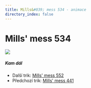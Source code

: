 ```yaml
---
title: Mills&#039; mess 534 - animace
directory_index: false
---
```


# Mills' mess 534

![](/animace/img/mills-mess-534.gif)

##### Kam dál

- Další trik: [Mills' mess 552](mills-mess-552.html "Další trik Mills' mess 552")
- Předchozí trik: [Mills' mess 441](mills-mess-414.html "Předchozí trik Mills' mess 441")

